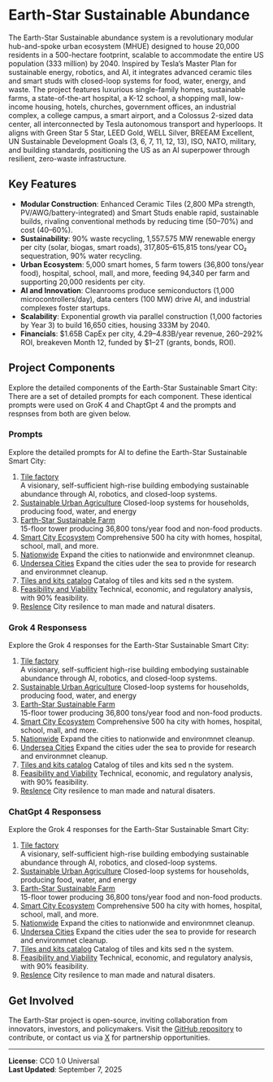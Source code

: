 # Earth-Star Sustainable Abundance

The Earth-Star Sustainable abundance system is a revolutionary modular hub-and-spoke urban ecosystem (MHUE) designed to house 20,000 residents in a 500-hectare footprint, scalable to accommodate the entire US population (333 million) by 2040. Inspired by Tesla’s Master Plan for sustainable energy, robotics, and AI, it integrates advanced ceramic tiles and smart studs with closed-loop systems for food, water, energy, and waste. The project features luxurious single-family homes, sustainable farms, a state-of-the-art hospital, a K-12 school, a shopping mall, low-income housing, hotels, churches, government offices, an industrial complex, a college campus, a smart airport, and a Colossus 2-sized data center, all interconnected by Tesla autonomous transport and hyperloops. It aligns with Green Star 5 Star, LEED Gold, WELL Silver, BREEAM Excellent, UN Sustainable Development Goals (3, 6, 7, 11, 12, 13), ISO, NATO, military, and building standards, positioning the US as an AI superpower through resilient, zero-waste infrastructure.

## Key Features
- **Modular Construction**: Enhanced Ceramic Tiles (2,800 MPa strength, PV/AWG/battery-integrated) and Smart Studs enable rapid, sustainable builds, rivaling conventional methods by reducing time (50–70%) and cost (40–60%).
- **Sustainability**: 90% waste recycling, 1,557.575 MW renewable energy per city (solar, biogas, smart roads), 317,805–615,815 tons/year CO₂ sequestration, 90% water recycling.
- **Urban Ecosystem**: 5,000 smart homes, 5 farm towers (36,800 tons/year food), hospital, school, mall, and more, feeding 94,340 per farm and supporting 20,000 residents per city.
- **AI and Innovation**: Cleanrooms produce semiconductors (1,000 microcontrollers/day), data centers (100 MW) drive AI, and industrial complexes foster startups.
- **Scalability**: Exponential growth via parallel construction (1,000 factories by Year 3) to build 16,650 cities, housing 333M by 2040.
- **Financials**: $1.65B CapEx per city, $4.29–$4.83B/year revenue, 260–292% ROI, breakeven Month 12, funded by $1–2T (grants, bonds, ROI).

## Project Components
Explore the detailed components of the Earth-Star Sustainable Smart City:  There are a set of detailed prompts for each component.  These identical prompts were used on GroK 4 and ChaptGpt 4 and the prompts and respnses from both are given below.

### Prompts
Explore the detailed prompts for AI to define the Earth-Star Sustainable Smart City:

1. [Tile factory](prompts/01-tilefactory.md)  
   A visionary, self-sufficient high-rise building embodying sustainable abundance through AI, robotics, and closed-loop systems.
2. [Sustainable Urban Agriculture](prompts/02-UrbanArculture.md) 
   Closed-loop systems for households, producing food, water, and energy
3. [Earth-Star Sustainable Farm](prompts/03-UrbanFarms)  
   15-floor tower producing 36,800 tons/year food and non-food products.
4. [Smart City Ecosystem](prompts/04-SmartCity.md) 
   Comprehensive 500 ha city with homes, hospital, school, mall, and more.
5. [Nationwide](prompts/05-nationwide.md) 
   Expand the cities to nationwide and environmnet cleanup.
6. [Undersea Cities](prompts/06-undersea.md) 
   Expand the cities uder the sea to provide for research and environmnet cleanup.
7. [Tiles and kits catalog](prompts/07-tilesandkits.md) 
   Catalog of tiles and kits sed n the system.
8. [Feasibility and Viability](prompts/08-feasability.md) 
   Technical, economic, and regulatory analysis, with 90% feasibility.
9. [Reslence](prompts/09-resilience.md) 
    City resilence to man made and natural disaters.

### Grok 4 Responsess
Explore the Grok 4 responses for the Earth-Star Sustainable Smart City:

1. [Tile factory](grok/01-tilefactory.md)  
   A visionary, self-sufficient high-rise building embodying sustainable abundance through AI, robotics, and closed-loop systems.
2. [Sustainable Urban Agriculture](grok/02-UrbanArculture.md) 
   Closed-loop systems for households, producing food, water, and energy
3. [Earth-Star Sustainable Farm](grok/03-UrbanFarms)  
   15-floor tower producing 36,800 tons/year food and non-food products.
4. [Smart City Ecosystem](grok/04-SmartCity.md) 
   Comprehensive 500 ha city with homes, hospital, school, mall, and more.
5. [Nationwide](grok/05-nationwide.md) 
   Expand the cities to nationwide and environmnet cleanup.
6. [Undersea Cities](grok/06-undersea.md) 
   Expand the cities uder the sea to provide for research and environmnet cleanup.
7. [Tiles and kits catalog](grok/07-tilesandkits.md) 
   Catalog of tiles and kits sed n the system.
8. [Feasibility and Viability](grok/08-feasability.md) 
   Technical, economic, and regulatory analysis, with 90% feasibility.
9. [Reslence](grok/09-resilience.md) 
    City resilence to man made and natural disaters.

### ChatGpt 4 Responsess
Explore the Grok 4 responses for the Earth-Star Sustainable Smart City:

1. [Tile factory](chatgpt/01-tilefactory.md)  
   A visionary, self-sufficient high-rise building embodying sustainable abundance through AI, robotics, and closed-loop systems.
2. [Sustainable Urban Agriculture](chatgpt/02-UrbanArculture.md) 
   Closed-loop systems for households, producing food, water, and energy
3. [Earth-Star Sustainable Farm](chatgpt/03-UrbanFarms)  
   15-floor tower producing 36,800 tons/year food and non-food products.
4. [Smart City Ecosystem](chatgpt/04-SmartCity.md) 
   Comprehensive 500 ha city with homes, hospital, school, mall, and more.
5. [Nationwide](chatgpt/05-nationwide.md) 
   Expand the cities to nationwide and environmnet cleanup.
6. [Undersea Cities](chatgpt/06-undersea.md) 
   Expand the cities uder the sea to provide for research and environmnet cleanup.
7. [Tiles and kits catalog](chatgpt/07-tilesandkits.md) 
   Catalog of tiles and kits sed n the system.
8. [Feasibility and Viability](chatgpt/08-feasability.md) 
   Technical, economic, and regulatory analysis, with 90% feasibility.
9. [Reslence](chatgpt/09-resilience.md) 
    City resilence to man made and natural disaters.

## Get Involved
The Earth-Star project is open-source, inviting collaboration from innovators, investors, and policymakers. Visit the [GitHub repository](https://github.com/drcarver/EarthStarSmartCity) to contribute, or contact us via [X](https://x.com/) for partnership opportunities.

---

**License**: CC0 1.0 Universal  
**Last Updated**: September 7, 2025
